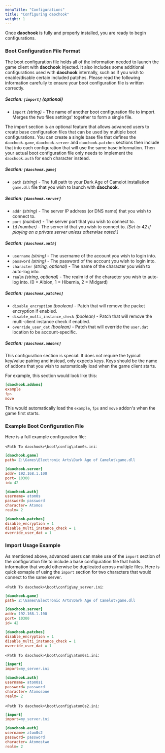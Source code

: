 ```yaml
---
menuTitle: "Configurations"
title: "Configuring daochook"
weight: 1
---
```


Once **daochook** is fully and properly installed, you are ready to begin configurations.

### Boot Configuration File Format

The boot configuration file holds all of the information needed to launch the game client with **daochook** injected. It also includes some additional configurations used with **daochook** internally, such as if you wish to enable/disable certain included patches. Please read the following information carefully to ensure your boot configuration file is written correctly.

##### Section: `[import]` (optional)

  - `import` _(string)_ - The name of another boot configuration file to import. Merges the two files settings' together to form a single file.

The import section is an optional feature that allows advanced users to create base configuration files that can be used by multiple boot configurations. You can create a single base file that defines the `daochook.game`, `daochook.server` and `daochook.patches` sections then include that into each configuration that will use the same base information. Then your actual boot configuration file only needs to implement the `daochook.auth` for each character instead.

##### Section: `[daochook.game]`

  - `path` _(string)_ - The full path to your Dark Age of Camelot installation `game.dll` file that you wish to launch with **daochook**.

##### Section: `[daochook.server]`

  - `addr` _(string)_ - The server IP address (or DNS name) that you wish to connect to.
  - `port` _(number)_ - The server port that you wish to connect to.
  - `id` _(number)_ - The server id that you wish to connect to. _(Set to 42 if playing on a private server unless otherwise noted.)_

##### Section: `[daochook.auth]`

  - `username` _(string)_ - The username of the account you wish to login into.
  - `password` _(string)_ - The password of the account you wish to login into.
  - `character` _(string, optional)_ - The name of the character you wish to auto-log into.
  - `realm` _(string, optional)_ - The realm id of the character you wish to auto-log into. (0 = Albion, 1 = Hibernia, 2 = Midgard)

##### Section: `[daochook.patches]`

  - `disable_encryption` _(boolean)_ - Patch that will remove the packet encryption if enabled.
  - `disable_multi_instance_check` _(boolean)_ - Patch that will remove the multi-client instance check if enabled.
  - `override_user_dat` _(boolean)_ - Patch that will override the `user.dat` location to be account-specific.

##### Section: `[daochook.addons]`

This configuration section is special. It does not require the typical key/value pairing and instead, only expects keys. Keys should be the name of addons that you wish to automatically load when the game client starts.

For example, this section would look like this:

```ini
[daochook.addons]
example
fps
move
```

This would automatically load the `example`, `fps` and `move` addon's when the game first starts.

### Example Boot Configuration File

Here is a full example configuration file:

`<Path To daochook>\boot\config\atom0s.ini`:
```ini
[daochook.game]
path= Z:\Games\Electronic Arts\Dark Age of Camelot\game.dll

[daochook.server]
addr= 192.168.1.100
port= 10300
id= 42

[daochook.auth]
username= atom0s
password= password
character= Atomos
realm= 2

[daochook.patches]
disable_encryption = 1
disable_multi_instance_check = 1
override_user_dat = 1
```

### Import Usage Example

As mentioned above, advanced users can make use of the `import` section of the configuration file to include a base configuration file that holds information that would otherwise be duplicated across multiple files. Here is quick exmaple of using the `import` section for two characters that would connect to the same server.

`<Path To daochook>\boot\config\my_server.ini`:
```ini
[daochook.game]
path= Z:\Games\Electronic Arts\Dark Age of Camelot\game.dll

[daochook.server]
addr= 192.168.1.100
port= 10300
id= 42

[daochook.patches]
disable_encryption = 1
disable_multi_instance_check = 1
override_user_dat = 1
```

`<Path To daochook>\boot\config\atom0s1.ini`:
```ini
[import]
import=my_server.ini

[daochook.auth]
username= atom0s1
password= password
character= Atomosone
realm= 2
```

`<Path To daochook>\boot\config\atom0s2.ini`:
```ini
[import]
import=my_server.ini

[daochook.auth]
username= atom0s2
password= password
character= Atomostwo
realm= 2
```
